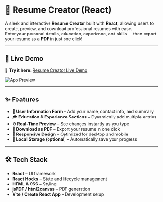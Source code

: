 # 🧾 Resume Creator (React)

A sleek and interactive **Resume Creator** built with **React**, allowing users to create, preview, and download professional resumes with ease.  
Enter your personal details, education, experience, and skills — then export your resume as a **PDF** in just one click!

---

## 🚀 Live Demo

🎯 **Try it here:** [Resume Creator Live Demo](https://chiknfillet-resumecreator.netlify.app/)

![App Preview](https://drive.google.com/uc?export=view&id=1gnVpIVQuIa-cwzwshdDZjowSHIiB5_kN)

---

## ✨ Features

- 🧍 **User Information Form** – Add your name, contact info, and summary  
- 🎓 **Education & Experience Sections** – Dynamically add multiple entries  
- ⚙️ **Real-Time Preview** – See changes instantly as you type  
- 🧾 **Download as PDF** – Export your resume in one click  
- 🎨 **Responsive Design** – Optimized for desktop and mobile  
- 💾 **Local Storage (optional)** – Automatically save your progress  

---

## 🛠️ Tech Stack

- **React** – UI framework  
- **React Hooks** – State and lifecycle management  
- **HTML & CSS** – Styling  
- **jsPDF / html2canvas** – PDF generation  
- **Vite / Create React App** – Development setup  
